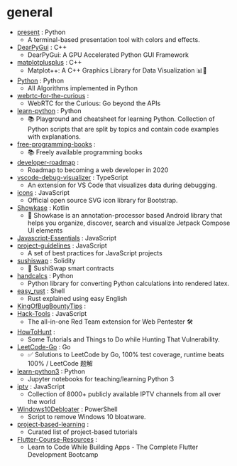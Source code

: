 # general
- [present](https://github.com/vinayak-mehta/present) : Python
  - A terminal-based presentation tool with colors and effects.
- [DearPyGui](https://github.com/hoffstadt/DearPyGui) : C++
  - DearPyGui: A GPU Accelerated Python GUI Framework
- [matplotplusplus](https://github.com/alandefreitas/matplotplusplus) : C++
  - Matplot++: A C++ Graphics Library for Data Visualization 📊🗾
- [Python](https://github.com/TheAlgorithms/Python) : Python
  - All Algorithms implemented in Python
- [webrtc-for-the-curious](https://github.com/webrtc-for-the-curious/webrtc-for-the-curious) : 
  - WebRTC for the Curious: Go beyond the APIs
- [learn-python](https://github.com/trekhleb/learn-python) : Python
  - 📚 Playground and cheatsheet for learning Python. Collection of Python scripts that are split by topics and contain code examples with explanations.
- [free-programming-books](https://github.com/EbookFoundation/free-programming-books) : 
  - 📚 Freely available programming books
- [developer-roadmap](https://github.com/kamranahmedse/developer-roadmap) : 
  - Roadmap to becoming a web developer in 2020
- [vscode-debug-visualizer](https://github.com/hediet/vscode-debug-visualizer) : TypeScript
  - An extension for VS Code that visualizes data during debugging.
- [icons](https://github.com/twbs/icons) : JavaScript
  - Official open source SVG icon library for Bootstrap.
- [Showkase](https://github.com/airbnb/Showkase) : Kotlin
  - 🔦 Showkase is an annotation-processor based Android library that helps you organize, discover, search and visualize Jetpack Compose UI elements
- [Javascript-Essentials](https://github.com/LetsUpgrade/Javascript-Essentials) : JavaScript
- [project-guidelines](https://github.com/elsewhencode/project-guidelines) : JavaScript
  - A set of best practices for JavaScript projects
- [sushiswap](https://github.com/sushiswap/sushiswap) : Solidity
  - 🍣 SushiSwap smart contracts
- [handcalcs](https://github.com/connorferster/handcalcs) : Python
  - Python library for converting Python calculations into rendered latex.
- [easy_rust](https://github.com/Dhghomon/easy_rust) : Shell
  - Rust explained using easy English
- [KingOfBugBountyTips](https://github.com/OfJAAH/KingOfBugBountyTips) : 
- [Hack-Tools](https://github.com/LasCC/Hack-Tools) : JavaScript
  - The all-in-one Red Team extension for Web Pentester 🛠
- [HowToHunt](https://github.com/KathanP19/HowToHunt) : 
  - Some Tutorials and Things to Do while Hunting That Vulnerability.
- [LeetCode-Go](https://github.com/halfrost/LeetCode-Go) : Go
  - ✅ Solutions to LeetCode by Go, 100% test coverage, runtime beats 100% / LeetCode 题解
- [learn-python3](https://github.com/jerry-git/learn-python3) : Python
  - Jupyter notebooks for teaching/learning Python 3
- [iptv](https://github.com/iptv-org/iptv) : JavaScript
  - Collection of 8000+ publicly available IPTV channels from all over the world
- [Windows10Debloater](https://github.com/Sycnex/Windows10Debloater) : PowerShell
  - Script to remove Windows 10 bloatware.
- [project-based-learning](https://github.com/tuvtran/project-based-learning) : 
  - Curated list of project-based tutorials
- [Flutter-Course-Resources](https://github.com/londonappbrewery/Flutter-Course-Resources) : 
  - Learn to Code While Building Apps - The Complete Flutter Development Bootcamp
